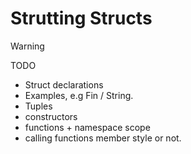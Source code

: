 # Strutting Structs

> [!WARNING]
> TODO 
> - Struct declarations
> - Examples, e.g Fin / String.
> - Tuples
> - constructors
> - functions + namespace scope
> - calling functions member style or not.
